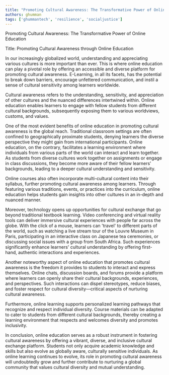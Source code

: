 ```yaml
---
title: "Promoting Cultural Awareness: The Transformative Power of Online Education"  # Wrap the title in double quotes
authors: ghumman
tags: ['ghummantech', 'resilience', 'socialjustice']
---
```


Promoting Cultural Awareness: The Transformative Power of Online Education
<!-- truncate -->

Title: Promoting Cultural Awareness through Online Education

In our increasingly globalized world, understanding and appreciating various cultures is more important than ever. This is where online education can play a pivotal role by offering an accessible and diverse platform for promoting cultural awareness. E-Learning, in all its facets, has the potential to break down barriers, encourage unfettered communication, and instil a sense of cultural sensitivity among learners worldwide. 

Cultural awareness refers to the understanding, sensitivity, and appreciation of other cultures and the nuanced differences intertwined within. Online education enables learners to engage with fellow students from different cultural backgrounds, subsequently exposing them to various worldviews, customs, and values. 

One of the most evident benefits of online education in promoting cultural awareness is the global reach. Traditional classroom settings are often confined to geographically proximate students, denying learners the diverse perspective they might gain from international participants. Online education, on the contrary, facilitates a learning environment where individuals from various parts of the world can interact and learn together. As students from diverse cultures work together on assignments or engage in class discussions, they become more aware of their fellow learners' backgrounds, leading to a deeper cultural understanding and sensitivity. 

Online courses also often incorporate multi-cultural content into their syllabus, further promoting cultural awareness among learners. Through featuring various traditions, events, or practices into the curriculum, online education helps students gain insights into other cultures in an in-depth and nuanced manner. 

Moreover, technology opens up opportunities for cultural exchange that go beyond traditional textbook learning. Video conferencing and virtual reality tools can deliver immersive cultural experiences with people far across the globe. With the click of a mouse, learners can 'travel' to different parts of the world, such as watching a live stream tour of the Louvre Museum in Paris, participating in an interactive class on Japanese tea ceremonies, or discussing social issues with a group from South Africa. Such experiences significantly enhance learners' cultural understanding by offering first-hand, authentic interactions and experiences.

Another noteworthy aspect of online education that promotes cultural awareness is the freedom it provides to students to interact and express themselves. Online chats, discussion boards, and forums provide a platform where learners can openly share their cultural backgrounds, experiences, and perspectives. Such interactions can dispel stereotypes, reduce biases, and foster respect for cultural diversity—critical aspects of nurturing cultural awareness.

Furthermore, online learning supports personalized learning pathways that recognize and respect individual diversity. Course materials can be adapted to cater to students from different cultural backgrounds, thereby creating a learning environment that respects and welcomes diversity and promotes inclusivity.

In conclusion, online education serves as a robust instrument in fostering cultural awareness by offering a vibrant, diverse, and inclusive cultural exchange platform. Students not only acquire academic knowledge and skills but also evolve as globally aware, culturally sensitive individuals. As online learning continues to evolve, its role in promoting cultural awareness will undoubtedly grow and further contribute to nurturing a global community that values cultural diversity and mutual understanding.
